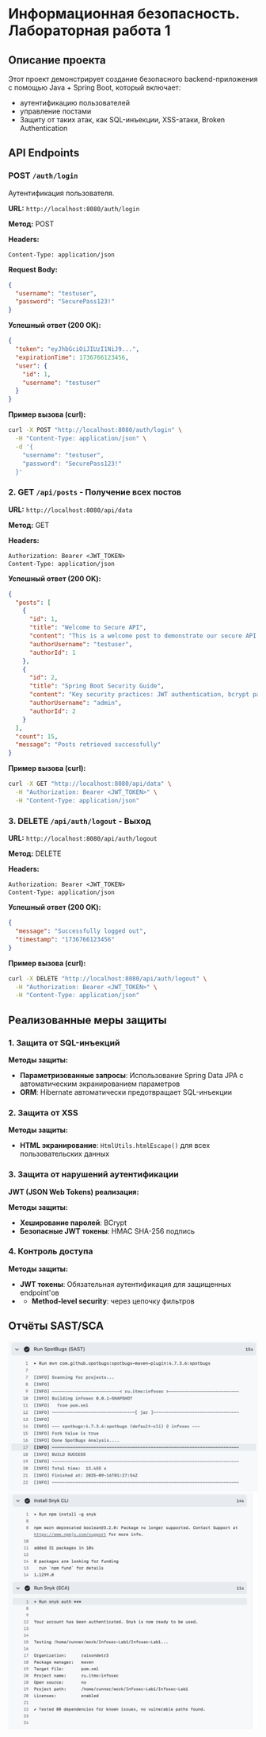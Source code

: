 # Информационная безопасность. Лабораторная работа 1

## Описание проекта

Этот проект демонстрирует создание безопасного backend-приложения с помощью Java + Spring Boot, который включает:
- аутентификацию пользователей
- управление постами
- Защиту от таких атак, как SQL-инъекции, XSS-атаки, Broken Authentication

## API Endpoints

### POST `/auth/login`
Аутентификация пользователя.

**URL:** `http://localhost:8080/auth/login`

**Метод:** POST

**Headers:**
```
Content-Type: application/json
```

**Request Body:**
```json
{
  "username": "testuser",
  "password": "SecurePass123!"
}
```

**Успешный ответ (200 OK):**
```json
{
  "token": "eyJhbGciOiJIUzI1NiJ9...",
  "expirationTime": 1736766123456,
  "user": {
    "id": 1,
    "username": "testuser"
  }
}
```

**Пример вызова (curl):**
```bash
curl -X POST "http://localhost:8080/auth/login" \
  -H "Content-Type: application/json" \
  -d '{
    "username": "testuser",
    "password": "SecurePass123!"
  }'
```

### 2. GET `/api/posts` - Получение всех постов
**URL:** `http://localhost:8080/api/data`

**Метод:** GET

**Headers:**
```
Authorization: Bearer <JWT_TOKEN>
Content-Type: application/json
```

**Успешный ответ (200 OK):**
```json
{
  "posts": [
    {
      "id": 1,
      "title": "Welcome to Secure API",
      "content": "This is a welcome post to demonstrate our secure API functionality...",
      "authorUsername": "testuser",
      "authorId": 1
    },
    {
      "id": 2,
      "title": "Spring Boot Security Guide",
      "content": "Key security practices: JWT authentication, bcrypt password hashing...",
      "authorUsername": "admin",
      "authorId": 2
    }
  ],
  "count": 15,
  "message": "Posts retrieved successfully"
}
```

**Пример вызова (curl):**
```bash
curl -X GET "http://localhost:8080/api/data" \
  -H "Authorization: Bearer <JWT_TOKEN>" \
  -H "Content-Type: application/json"
```

### 3. DELETE `/api/auth/logout` - Выход
**URL:** `http://localhost:8080/api/auth/logout`

**Метод:** DELETE

**Headers:**
```
Authorization: Bearer <JWT_TOKEN>
Content-Type: application/json
```

**Успешный ответ (200 OK):**
```json
{
  "message": "Successfully logged out",
  "timestamp": "1736766123456"
}
```

**Пример вызова (curl):**
```bash
curl -X DELETE "http://localhost:8080/api/auth/logout" \
  -H "Authorization: Bearer <JWT_TOKEN>" \
  -H "Content-Type: application/json"
```

## Реализованные меры защиты

### 1. Защита от SQL-инъекций

**Методы защиты:**
- **Параметризованные запросы**: Использование Spring Data JPA с автоматическим экранированием параметров
- **ORM**: Hibernate автоматически предотвращает SQL-инъекции

### 2. Защита от XSS

**Методы защиты:**
- **HTML экранирование**: `HtmlUtils.htmlEscape()` для всех пользовательских данных

### 3. Защита от нарушений аутентификации

**JWT (JSON Web Tokens) реализация:**

**Методы защиты:**
- **Хеширование паролей**: BCrypt
- **Безопасные JWT токены**: HMAC SHA-256 подпись

### 4. Контроль доступа

**Методы защиты:**
- **JWT токены**: Обязательная аутентификация для защищенных endpoint'ов
- - **Method-level security**: через цепочку фильтров

## Отчёты SAST/SCA

![](screenshots/SAST.png)
![](screenshots/Sync.png)


